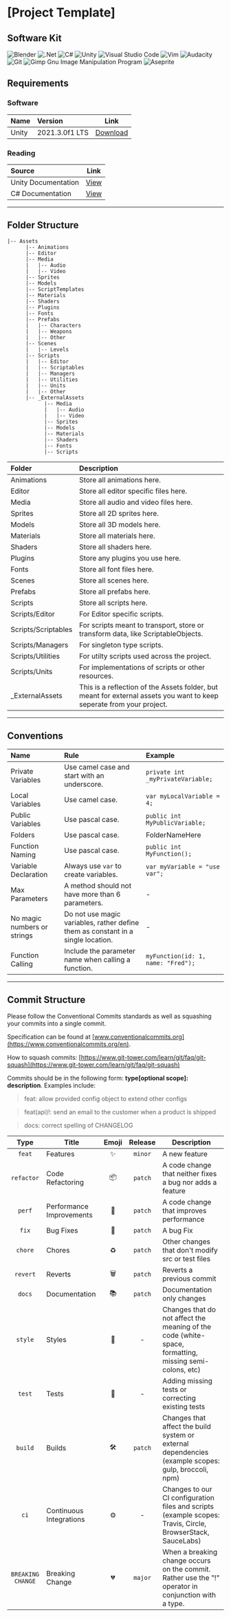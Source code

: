 # [Project Template]

## Software Kit

![Blender](https://img.shields.io/badge/blender-%23F5792A.svg?style=for-the-badge&logo=blender&logoColor=white)
![.Net](https://img.shields.io/badge/.NET-5C2D91?style=for-the-badge&logo=.net&logoColor=white)
![C#](https://img.shields.io/badge/c%23-%23239120.svg?style=for-the-badge&logo=c-sharp&logoColor=white)
![Unity](https://img.shields.io/badge/unity-%23000000.svg?style=for-the-badge&logo=unity&logoColor=white)
![Visual Studio Code](https://img.shields.io/badge/Visual%20Studio%20Code-0078d7.svg?style=for-the-badge&logo=visual-studio-code&logoColor=white)
![Vim](https://img.shields.io/badge/VIM-%2311AB00.svg?style=for-the-badge&logo=vim&logoColor=white)
![Audacity](https://img.shields.io/badge/Audacity-0000CC?style=for-the-badge&logo=audacity&logoColor=white)
![Git](https://img.shields.io/badge/git-%23F05033.svg?style=for-the-badge&logo=git&logoColor=white)
![Gimp Gnu Image Manipulation Program](https://img.shields.io/badge/Gimp-657D8B?style=for-the-badge&logo=gimp&logoColor=FFFFFF)
![Aseprite](https://img.shields.io/badge/Aseprite-FFFFFF?style=for-the-badge&logo=Aseprite&logoColor=#7D929E)

## Requirements

### Software

| Name  | Version        |                        Link                        |
| :---- | :------------- | :------------------------------------------------: |
| Unity | 2021.3.0f1 LTS | [Download](https://unity3d.com/get-unity/download) |

### Reading

| Source              |                          Link                          |
| :------------------ | :----------------------------------------------------: |
| Unity Documentation |             [View](https://docs.unity.com)             |
| C# Documentation    | [View](https://docs.microsoft.com/en-us/dotnet/csharp) |

---

## Folder Structure

```
|-- Assets
      |-- Animations
      |-- Editor
      |-- Media
      |   |-- Audio
      |   |-- Video
      |-- Sprites
      |-- Models
      |-- ScriptTemplates
      |-- Materials
      |-- Shaders
      |-- Plugins
      |-- Fonts
      |-- Prefabs
      |   |-- Characters
      |   |-- Weapons
      |   |-- Other
      |-- Scenes
      |   |-- Levels
      |-- Scripts
      |   |-- Editor
      |   |-- Scriptables
      |   |-- Managers
      |   |-- Utilities
      |   |-- Units
      |   |-- Other
      |-- _ExternalAssets
            |-- Media
            |   |-- Audio
            |   |-- Video
            |-- Sprites
            |-- Models
            |-- Materials
            |-- Shaders
            |-- Fonts
            |-- Scripts
```

| Folder              | Description                                                                                                           |
| :------------------ | :-------------------------------------------------------------------------------------------------------------------- |
| Animations          | Store all animations here.                                                                                            |
| Editor              | Store all editor specific files here.                                                                                 |
| Media               | Store all audio and video files here.                                                                                 |
| Sprites             | Store all 2D sprites here.                                                                                            |
| Models              | Store all 3D models here.                                                                                             |
| Materials           | Store all materials here.                                                                                             |
| Shaders             | Store all shaders here.                                                                                               |
| Plugins             | Store any plugins you use here.                                                                                       |
| Fonts               | Store all font files here.                                                                                            |
| Scenes              | Store all scenes here.                                                                                                |
| Prefabs             | Store all prefabs here.                                                                                               |
| Scripts             | Store all scripts here.                                                                                               |
| Scripts/Editor      | For Editor specific scripts.                                                                                          |
| Scripts/Scriptables | For scripts meant to transport, store or transform data, like ScriptableObjects.                                      |
| Scripts/Managers    | For singleton type scripts.                                                                                           |
| Scripts/Utilities   | For utilty scripts used across the project.                                                                           |
| Scripts/Units       | For implementations of scripts or other resources.                                                                    |
| \_ExternalAssets    | This is a reflection of the Assets folder, but meant for external assets you want to keep seperate from your project. |

---

## Conventions

| Name                        | Rule                                                                             | Example                            |
| :-------------------------- | :------------------------------------------------------------------------------- | :--------------------------------- |
| Private Variables           | Use camel case and start with an underscore.                                     | `private int _myPrivateVariable;`  |
| Local Variables             | Use camel case.                                                                  | `var myLocalVariable = 4;`         |
| Public Variables            | Use pascal case.                                                                 | `public int MyPublicVariable;`     |
| Folders                     | Use pascal case.                                                                 | FolderNameHere                     |
| Function Naming             | Use pascal case.                                                                 | `public int MyFunction();`         |
| Variable Declaration        | Always use `var` to create variables.                                            | `var myVariable = "use var";`      |
| Max Parameters              | A method should not have more than 6 parameters.                                 | -                                  |
| No magic numbers or strings | Do not use magic variables, rather define them as constant in a single location. | -                                  |
| Function Calling            | Include the parameter name when calling a function.                              | `myFunction(id: 1, name: "Fred");` |

---

## Commit Structure

Please follow the Conventional Commits standards as well as squashing your commits into a single commit.

Specification can be found at [www.conventionalcommits.org](https://www.conventionalcommits.org/en).

How to squash commits: [https://www.git-tower.com/learn/git/faq/git-squash](https://www.git-tower.com/learn/git/faq/git-squash)

Commits should be in the following form: **type[optional scope]: description**. Examples include:

> feat: allow provided config object to extend other configs

> feat(api)!: send an email to the customer when a product is shipped

> docs: correct spelling of CHANGELOG

|       Type        | Title                    | Emoji | Release | Description                                                                                                 |
| :---------------: | ------------------------ | :---: | :-----: | ----------------------------------------------------------------------------------------------------------- |
|      `feat`       | Features                 |  ✨   | `minor` | A new feature                                                                                               |
|    `refactor`     | Code Refactoring         |  📦   | `patch` | A code change that neither fixes a bug nor adds a feature                                                   |
|      `perf`       | Performance Improvements |  🚀   | `patch` | A code change that improves performance                                                                     |
|       `fix`       | Bug Fixes                |  🐛   | `patch` | A bug Fix                                                                                                   |
|      `chore`      | Chores                   |   ♻   | `patch` | Other changes that don't modify src or test files                                                           |
|     `revert`      | Reverts                  |   🗑   | `patch` | Reverts a previous commit                                                                                   |
|      `docs`       | Documentation            |  📚   | `patch` | Documentation only changes                                                                                  |
|      `style`      | Styles                   |  💎   |    -    | Changes that do not affect the meaning of the code (white-space, formatting, missing semi-colons, etc)      |
|      `test`       | Tests                    |  🚨   |    -    | Adding missing tests or correcting existing tests                                                           |
|      `build`      | Builds                   |   🛠   | `patch` | Changes that affect the build system or external dependencies (example scopes: gulp, broccoli, npm)         |
|       `ci`        | Continuous Integrations  |   ⚙   |    -    | Changes to our CI configuration files and scripts (example scopes: Travis, Circle, BrowserStack, SauceLabs) |
| `BREAKING CHANGE` | Breaking Change          |  💔   | `major` | When a breaking change occurs on the commit. Rather use the "!" operator in conjunction with a type.        |
